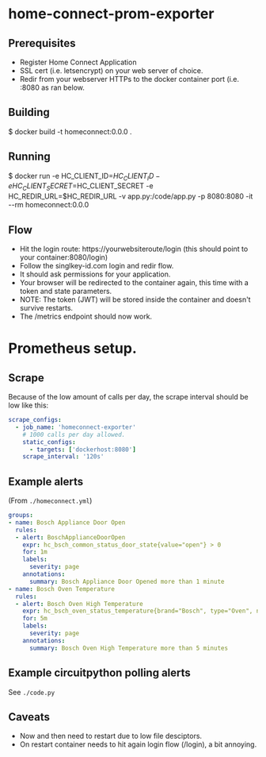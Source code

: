 # home-connect-prom-exporter

## Prerequisites

- Register Home Connect Application
- SSL cert (i.e. letsencrypt) on your web server of choice.
- Redir from your webserver HTTPs to the docker container port (i.e. :8080 as ran below.

## Building

$ docker build -t homeconnect:0.0.0 .

## Running

$ docker run -e HC_CLIENT_ID=$HC_CLIENT_ID -e HC_CLIENT_SECRET=$HC_CLIENT_SECRET -e HC_REDIR_URL=$HC_REDIR_URL -v app.py:/code/app.py -p 8080:8080 -it --rm homeconnect:0.0.0

## Flow

- Hit the login route: https://yourwebsiteroute/login (this should point to your container:8080/login)
- Follow the singlkey-id.com login and redir flow.
- It should ask permissions for your application.
- Your browser will be redirected to the container again, this time with a token and state parameters.
- NOTE: The token (JWT) will be stored inside the container and doesn't survive restarts.
- The /metrics endpoint should now work.

# Prometheus setup.

## Scrape

Because of the low amount of calls per day, the scrape interval should be low like this:
```yaml
scrape_configs:
  - job_name: 'homeconnect-exporter'
    # 1000 calls per day allowed.
    static_configs:
      - targets: ['dockerhost:8080']
    scrape_interval: '120s'
```

## Example alerts
(From `./homeconnect.yml`)

```yaml
groups:
- name: Bosch Appliance Door Open
  rules:
  - alert: BoschApplianceDoorOpen
    expr: hc_bsch_common_status_door_state{value="open"} > 0
    for: 1m
    labels:
      severity: page
    annotations:
      summary: Bosch Appliance Door Opened more than 1 minute
- name: Bosch Oven Temperature
  rules:
  - alert: Bosch Oven High Temperature
    expr: hc_bsch_oven_status_temperature{brand="Bosch", type="Oven", name="Oven"} > 100
    for: 5m
    labels:
      severity: page
    annotations:
      summary: Bosch Oven High Temperature more than 5 minutes
```

## Example circuitpython polling alerts
See `./code.py`

## Caveats

- Now and then need to restart due to low file desciptors.
- On restart container needs to hit again login flow (/login), a bit annoying.
